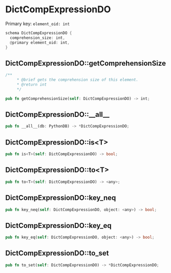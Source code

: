 # DictCompExpressionDO

Primary key: `element_oid: int`

```rust
schema DictCompExpressionDO {
  comprehension_size: int,
  @primary element_oid: int,
}
```
## DictCompExpressionDO::getComprehensionSize

```rust
/**
     * @brief gets the comprehension size of this element.
     * @return int
     */
```
```rust
pub fn getComprehensionSize(self: DictCompExpressionDO) -> int;
```
## DictCompExpressionDO::\_\_all\_\_

```rust
pub fn __all__(db: PythonDB) -> *DictCompExpressionDO;
```
## DictCompExpressionDO::is\<T\>

```rust
pub fn is<T>(self: DictCompExpressionDO) -> bool;
```
## DictCompExpressionDO::to\<T\>

```rust
pub fn to<T>(self: DictCompExpressionDO) -> <any>;
```
## DictCompExpressionDO::key\_neq

```rust
pub fn key_neq(self: DictCompExpressionDO, object: <any>) -> bool;
```
## DictCompExpressionDO::key\_eq

```rust
pub fn key_eq(self: DictCompExpressionDO, object: <any>) -> bool;
```
## DictCompExpressionDO::to\_set

```rust
pub fn to_set(self: DictCompExpressionDO) -> *DictCompExpressionDO;
```
